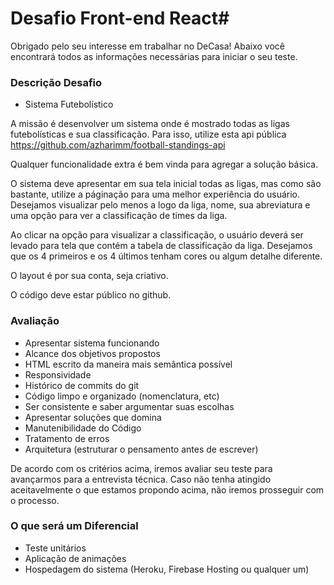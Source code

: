 # Desafio Front-end React#

Obrigado pelo seu interesse em trabalhar no DeCasa!
Abaixo você encontrará todos as informações necessárias para iniciar o seu teste.

### Descrição Desafio

- Sistema Futebolístico

A missão é desenvolver um sistema onde é mostrado todas as ligas futebolísticas e sua classificação. Para isso, utilize esta api pública https://github.com/azharimm/football-standings-api

Qualquer funcionalidade extra é bem vinda para agregar a solução básica.

O sistema deve apresentar em sua tela inicial todas as ligas, mas como são bastante, utilize a páginação para uma melhor experiência do usuário. Desejamos visualizar pelo menos a logo da liga, nome, sua abreviatura e uma opção para ver a classificação de times da liga.

Ao clicar na opção para visualizar a classificação, o usuário deverá ser levado para tela que contém a tabela de classificação da liga. Desejamos que os 4 primeiros e os 4 últimos tenham cores ou algum detalhe diferente.

O layout é por sua conta, seja criativo.

O código deve estar público no github.

### Avaliação

- Apresentar sistema funcionando
- Alcance dos objetivos propostos
- HTML escrito da maneira mais semântica possível
- Responsividade
- Histórico de commits do git
- Código limpo e organizado (nomenclatura, etc)
- Ser consistente e saber argumentar suas escolhas
- Apresentar soluções que domina
- Manutenibilidade do Código
- Tratamento de erros
- Arquitetura (estruturar o pensamento antes de escrever)

De acordo com os critérios acima, iremos avaliar seu teste para avançarmos para a entrevista técnica.
Caso não tenha atingido aceitavelmente o que estamos propondo acima, não iremos prosseguir com o processo.

### O que será um Diferencial
- Teste unitários
- Aplicação de animações
- Hospedagem do sistema (Heroku, Firebase Hosting ou qualquer um)
